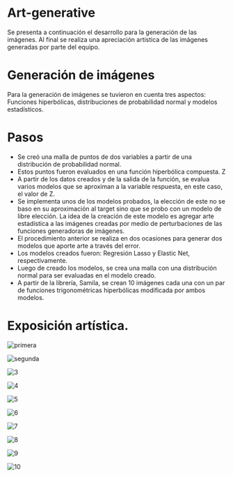# Art-generative
Se presenta a continuación el desarrollo para la generación de las imágenes. 
Al final se realiza una apreciación  artística de las imágenes generadas por parte del equipo.

# Generación de imágenes
Para la generación de imágenes se tuvieron en cuenta tres aspectos: Funciones hiperbólicas, distribuciones de probabilidad normal y modelos estadísticos.

# Pasos

- Se creó una malla de puntos de dos variables a partir de una distribución de probabilidad normal.
- Estos puntos fueron evaluados en una función hiperbólica compuesta. Z
- A partir de los datos creados y de la salida de la función, se evalua varios modelos que se aproximan a la variable respuesta, en este caso, el valor de Z.
- Se implementa unos de los modelos probados, la elección de este no se baso en su aproximación al target sino que se probo con un modelo de libre elección. La idea de la creación de este modelo es agregar arte estadística a las imágenes creadas por medio de perturbaciones de las funciones generadoras de imágenes.
- El procedimiento anterior se realiza en dos ocasiones para generar dos modelos que aporte arte a través del error.
- Los modelos creados fueron: Regresión Lasso y Elastic Net, respectivamente.
- Luego de creado los modelos, se crea una malla con una distribución normal para ser evaluadas en el modelo creado.
- A partir de la librería, Samila, se crean 10 imágenes cada una con un par de funciones trigonométricas hiperbólicas modificada por ambos modelos.



# Exposición artística.


![primera](https://user-images.githubusercontent.com/94578395/153294293-d15d8e5c-2384-4821-9acf-8d32abe88db6.JPG)

![segunda](https://user-images.githubusercontent.com/94578395/153294327-6d9641a2-7190-493e-ba91-d834ebd1fd32.JPG)

![3](https://user-images.githubusercontent.com/94578395/153294349-0a9a4cdb-2d11-405e-9083-65fc417eb92e.JPG)

![4](https://user-images.githubusercontent.com/94578395/153294363-11b5f98a-4cab-41ce-9d6a-9a380f4b30ce.JPG)

![5](https://user-images.githubusercontent.com/94578395/153294381-ed206f61-28b3-4e62-9709-feb59e50264c.JPG)

![6](https://user-images.githubusercontent.com/94578395/153294406-89524043-13c9-49bf-bbbf-9e612128041f.JPG)


![7](https://user-images.githubusercontent.com/94578395/153294439-95fd3459-239a-4aa0-b30c-3f9fd9086cbc.JPG)

![8](https://user-images.githubusercontent.com/94578395/153294465-12a6edbf-80e0-42c5-a415-69253fcec031.JPG)

![9](https://user-images.githubusercontent.com/94578395/153294501-3f555f29-4f27-4138-9f15-85eff41a40bb.JPG)

![10](https://user-images.githubusercontent.com/94578395/153294527-7b68f3f2-8c6b-4c71-bc57-3922a3c00a5b.JPG)





